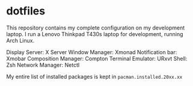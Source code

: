 dotfiles
========

This repository contains my complete configuration on my development laptop. I run a Lenovo Thinkpad T430s laptop for development, running Arch Linux. 

Display Server: X Server
Window Manager: Xmonad
Notification bar: Xmobar
Composition Manager: Compton
Terminal Emulator: URxvt
Shell: Zsh
Network Manager: Netctl

My entire list of installed packages is kept in `pacman.installed.20xx.xx`
